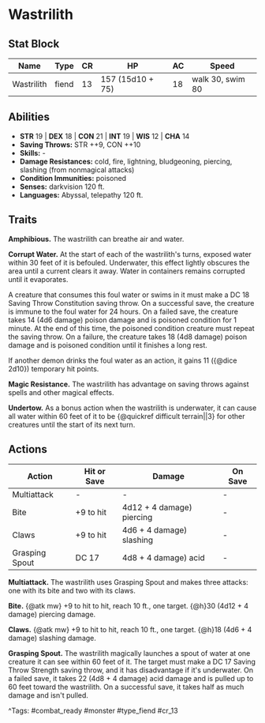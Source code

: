 # Wastrilith

## Stat Block

| Name | Type | CR | HP | AC | Speed |
|------|------|----|----|----|-------|
| Wastrilith | fiend | 13 | 157 (15d10 + 75) | 18 | walk 30, swim 80 |

## Abilities

- **STR** 19 | **DEX** 18 | **CON** 21 | **INT** 19 | **WIS** 12 | **CHA** 14
- **Saving Throws:** STR ++9, CON ++10  
- **Skills:** -  
- **Damage Resistances:** cold, fire, lightning, bludgeoning, piercing, slashing (from nonmagical attacks)  
- **Condition Immunities:** poisoned  
- **Senses:** darkvision 120 ft.  
- **Languages:** Abyssal, telepathy 120 ft.

## Traits

**Amphibious.** The wastrilith can breathe air and water.

**Corrupt Water.** At the start of each of the wastrilith's turns, exposed water within 30 feet of it is befouled. Underwater, this effect lightly obscures the area until a current clears it away. Water in containers remains corrupted until it evaporates.

A creature that consumes this foul water or swims in it must make a DC 18 Saving Throw Constitution saving throw. On a successful save, the creature is immune to the foul water for 24 hours. On a failed save, the creature takes 14 (4d6 damage) poison damage and is poisoned condition for 1 minute. At the end of this time, the poisoned condition creature must repeat the saving throw. On a failure, the creature takes 18 (4d8 damage) poison damage and is poisoned condition until it finishes a long rest.

If another demon drinks the foul water as an action, it gains 11 ({@dice 2d10}) temporary hit points.

**Magic Resistance.** The wastrilith has advantage on saving throws against spells and other magical effects.

**Undertow.** As a bonus action when the wastrilith is underwater, it can cause all water within 60 feet of it to be {@quickref difficult terrain||3} for other creatures until the start of its next turn.


## Actions

| Action | Hit or Save | Damage | On Save |
|--------|--------------|--------|----------|
| Multiattack | - | - | - |
| Bite | +9 to hit | 4d12 + 4 damage) piercing | - |
| Claws | +9 to hit | 4d6 + 4 damage) slashing | - |
| Grasping Spout | DC 17 | 4d8 + 4 damage) acid | - |

**Multiattack.** The wastrilith uses Grasping Spout and makes three attacks: one with its bite and two with its claws.

**Bite.** {@atk mw} +9 to hit to hit, reach 10 ft., one target. {@h}30 (4d12 + 4 damage) piercing damage.

**Claws.** {@atk mw} +9 to hit to hit, reach 10 ft., one target. {@h}18 (4d6 + 4 damage) slashing damage.

**Grasping Spout.** The wastrilith magically launches a spout of water at one creature it can see within 60 feet of it. The target must make a DC 17 Saving Throw Strength saving throw, and it has disadvantage if it's underwater. On a failed save, it takes 22 (4d8 + 4 damage) acid damage and is pulled up to 60 feet toward the wastrilith. On a successful save, it takes half as much damage and isn't pulled.


^Tags: #combat_ready #monster #type_fiend #cr_13